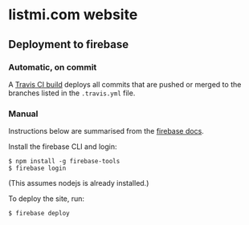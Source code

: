 # listmi.com website

## Deployment to firebase

### Automatic, on commit

A [Travis CI build](https://travis-ci.org/listmi/listmi.github.io) deploys all
commits that are pushed or merged to the branches listed in the `.travis.yml`
file.

### Manual

Instructions below are summarised from the
[firebase docs](https://firebase.google.com/docs/hosting/).

Install the firebase CLI and login:

```
$ npm install -g firebase-tools
$ firebase login
```

(This assumes nodejs is already installed.)

To deploy the site, run:

```
$ firebase deploy
```
